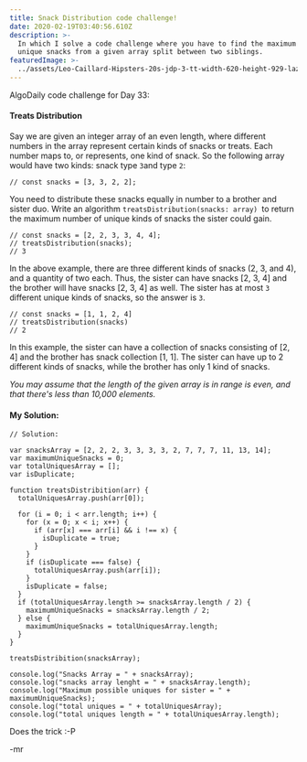 ```yaml
---
title: Snack Distribution code challenge!
date: 2020-02-19T03:40:56.610Z
description: >-
  In which I solve a code challenge where you have to find the maximum possible
  unique snacks from a given array split between two siblings.
featuredImage: >-
  ../assets/Leo-Caillard-Hipsters-20s-jdp-3-tt-width-620-height-929-lazyload-0-crop-1-bgcolor-000000-except_gif-1.jpg
---
```

AlgoDaily code challenge for Day 33:

#### Treats Distribution

Say we are given an integer array of an even length, where different numbers in the array represent certain kinds of snacks or treats. Each number maps to, or represents, one kind of snack. So the following array would have two kinds: snack type `3`and type `2`:

```
// const snacks = [3, 3, 2, 2];
```

You need to distribute these snacks equally in number to a brother and sister duo. Write an algorithm `treatsDistribution(snacks: array) `to return the maximum number of unique kinds of snacks the sister could gain.

```
// const snacks = [2, 2, 3, 3, 4, 4];
// treatsDistribution(snacks);
// 3
```

In the above example, there are three different kinds of snacks (2, 3, and 4), and a quantity of two each. Thus, the sister can have snacks \[2, 3, 4] and the brother will have snacks \[2, 3, 4] as well. The sister has at most `3 `different unique kinds of snacks, so the answer is `3`.

```
// const snacks = [1, 1, 2, 4]
// treatsDistribution(snacks)
// 2
```

In this example, the sister can have a collection of snacks consisting of \[2, 4] and the brother has snack collection \[1, 1]. The sister can have up to 2 different kinds of snacks, while the brother has only 1 kind of snacks.

*You may assume that the length of the given array is in range is even, and that there's less than 10,000 elements.*



#### My Solution:

```
// Solution:

var snacksArray = [2, 2, 2, 3, 3, 3, 3, 2, 7, 7, 7, 11, 13, 14];
var maximumUniqueSnacks = 0;
var totalUniquesArray = [];
var isDuplicate;

function treatsDistribition(arr) {
  totalUniquesArray.push(arr[0]);

  for (i = 0; i < arr.length; i++) {
    for (x = 0; x < i; x++) {
      if (arr[x] === arr[i] && i !== x) {
        isDuplicate = true;
      }
    }
    if (isDuplicate === false) {
      totalUniquesArray.push(arr[i]);
    }
    isDuplicate = false;
  }
  if (totalUniquesArray.length >= snacksArray.length / 2) {
    maximumUniqueSnacks = snacksArray.length / 2;
  } else {
    maximumUniqueSnacks = totalUniquesArray.length;
  }
}

treatsDistribition(snacksArray);

console.log("Snacks Array = " + snacksArray);
console.log("snacks array lenght = " + snacksArray.length);
console.log("Maximum possible uniques for sister = " + maximumUniqueSnacks);
console.log("total uniques = " + totalUniquesArray);
console.log("total uniques length = " + totalUniquesArray.length);

```

Does the trick :-P

\-mr
